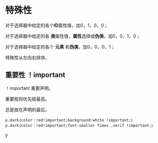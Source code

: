 # 特殊性 #

对于选择器中给定的各个**ID**属性值，加0，1，0，0；

对于选择器中给定的各 **类**属性值，**属性**选择或**伪类**，加0，0，1，0；

对于选择器中给定的各个 **元素** 和**伪类**，加0，0，0，1；

特殊性从左向右排序。

## 重要性  ！important ##
！important 重要声明。

重要规则优先级最高。

总是放在声明的最后。

    p.dark｛color：red!important;background:white !important;｝
    p.dark｛color：red!important;font:smaller Times ,serif !important;｝
y
